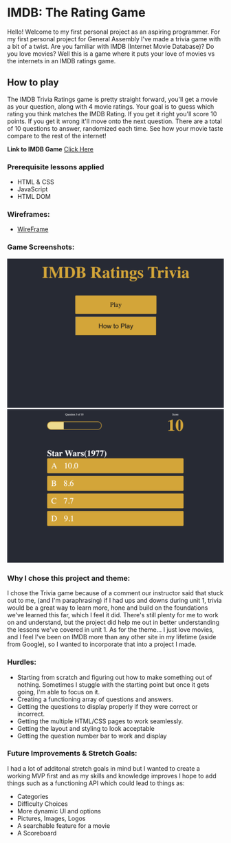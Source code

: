 # IMDB: The Rating Game
Hello! Welcome to my first personal project as an aspiring programmer. 
For my first personal project for General Assembly I've made a trivia game with a bit of a twist. 
Are you familiar with IMDB (Internet Movie Database)? Do you love movies? Well this is a game where it puts your love of movies vs the internets in an IMDB ratings game. 

## How to play
The IMDB Trivia Ratings game is pretty straight forward, you'll get a movie as your question, along with 4 movie ratings. Your goal is to guess which rating you think matches the IMDB Rating. If you get it right you'll score 10 points. If you get it wrong it'll move onto the next question.
There are a total of 10 questions to answer, randomized each time. 
See how your movie taste compare to the rest of the internet!

**Link to IMDB Game** [Click Here](https://sergoto.github.io/Project-1/)

### Prerequisite lessons applied
- HTML & CSS
- JavaScript
- HTML DOM


### Wireframes:
- [WireFrame](Images/Project1-Wireframe.png)


### Game Screenshots:
![Start Screen](Images/StartScreen.png)
![Main Game Screen](Images/QuestionScreen.png)


### Why I chose this project and theme:
I chose the Trivia game because of a comment our instructor said that stuck out to me, (and I'm paraphrasing) if I had ups and downs during unit 1, trivia would be a great way to learn more, hone and build on the foundations we've learned this far, which I feel it did. There's still plenty for me to work on and understand, but the project did help me out in better understanding the lessons we've covered in unit 1. 
As for the theme... I just love movies, and I feel I've been on IMDB more than any other site in my lifetime (aside from Google), so I wanted to incorporate that into a project I made. 

### Hurdles:
- Starting from scratch and figuring out how to make something out of nothing. Sometimes I stuggle with the starting point but once it gets going, I'm able to focus on it.
- Creating a functioning array of questions and answers.
- Getting the questions to display properly if they were correct or incorrect.
- Getting the multiple HTML/CSS pages to work seamlessly.
- Getting the layout and styling to look acceptable
- Getting the question number bar to work and display

### Future Improvements & Stretch Goals:
I had a lot of additonal stretch goals in mind but I wanted to create a working MVP first and as my skills and knowledge improves I hope to add things such as a functioning API which could lead to things as:
- Categories
- Difficulty Choices
- More dynamic UI and options
- Pictures, Images, Logos
- A searchable feature for a movie
- A Scoreboard 
